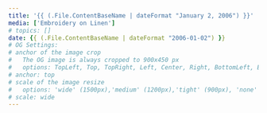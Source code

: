 ```yaml
---
title: '{{ (.File.ContentBaseName | dateFormat "January 2, 2006") }}'
media: ['Embroidery on Linen']
# topics: []
date: {{ (.File.ContentBaseName | dateFormat "2006-01-02") }}
# OG Settings:
# anchor of the image crop 
#   The OG image is always cropped to 900x450 px
#   options: TopLeft, Top, TopRight, Left, Center, Right, BottomLeft, Bottom, BottomRight -- DEFAULTS TO Smart
# anchor: top
# scale of the image resize 
#   options: 'wide' (1500px),'medium' (1200px),'tight' (900px), 'none' -- DEFAULTS TO 'tight'
# scale: wide 
---
```

